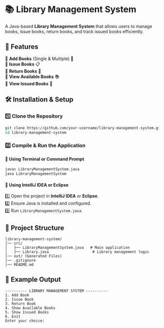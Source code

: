 # 📚 Library Management System  
A Java-based **Library Management System** that allows users to manage books, issue books, return books, and track issued books efficiently.  

## 🚀 Features  
🔹 **Add Books** (Single & Multiple) 📖  
🔹 **Issue Books** 📋  
🔹 **Return Books** 🔄  
🔹 **View Available Books** 📚  
🔹 **View Issued Books** 📝  

## 🛠️ Installation & Setup  

### 1️⃣ Clone the Repository  
```bash
git clone https://github.com/your-username/library-management-system.git
cd library-management-system
```

### 2️⃣ Compile & Run the Application  
#### 🔹 Using Terminal or Command Prompt  
```bash
javac LibraryManagementSystem.java
java LibraryManagementSystem
```

#### 🔹 Using IntelliJ IDEA or Eclipse  
1️⃣ Open the project in **IntelliJ IDEA** or **Eclipse**.  
2️⃣ Ensure Java is installed and configured.  
3️⃣ Run `LibraryManagementSystem.java`.  

## 📂 Project Structure  
```
library-management-system/
│── src/
│   ├── LibraryManagementSystem.java   # Main application
│   ├── Library.java                    # Library management logic
│── out/ (Generated Files)
│── .gitignore
│── README.md
```

## 📌 Example Output  
```
---------- LIBRARY MANAGEMENT SYSTEM ----------
1. Add Book
2. Issue Book
3. Return Book
4. Show Available Books
5. Show Issued Books
6. Exit
Enter your choice: 
```
